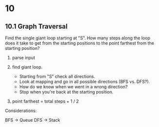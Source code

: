 # 10 

## 10.1 Graph Traversal

Find the single giant loop starting at "S".
How many steps along the loop does it take to get from the starting positions to the point farthest from the starting position?

1. parse input
2. find giant loop. 

    - Starting from "S" check all directions.
    - Look at mapping and go in all possible directions (BFS vs. DFS?).
    - How do we know when we went in a wrong direction?
    - Stop when you're back at the starting position.
    
3. point farthest = total steps + 1 / 2 


Considerations:

BFS -> Queue
DFS -> Stack